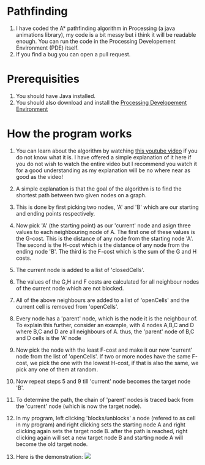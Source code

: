 # Pathfinding
1. I have coded the A* pathfinding algorithm in Processing (a java animations library), my code is a bit messy but i think it will be readable enough. You can run the code in the Processing Developement Environment (PDE) itself.  
2. If you find a bug you can open a pull request.

# Prerequisities
1. You should have Java installed.
2. You should also download and install the [Processing Developement Environment](https://processing.org/)

# How the program works

1. You can learn about the algorithm by watching [this youtube video](https://www.youtube.com/watch?v=-L-WgKMFuhE) if you do not know what it is. I have offered a simple explanation of it here if you do not wish to watch the entire video but I recommend you watch it for a good understanding as my explanation will be no where near as good as the video!

2. A simple explanation is that the goal of the algorithm is to find the shortest path between two given nodes on a graph.

3. This is done by first picking two nodes, 'A' and 'B' which are our starting and ending points respectively.

4. Now pick 'A' (the starting point) as our 'current' node and asign three values to each neighbouring node of A. The first one of these values is the G-cost. This is the distance of any node from the starting node 'A'. The second is the H-cost which is the distance of any node from the ending node 'B'. The third is the F-cost which is the sum of the G and H costs.

5. The current node is added to a list of 'closedCells'. 

6. The values of the G,H and F costs are calculated for all neighbour nodes of the current node which are not blocked.

7. All of the above neighbours are added to a list of 'openCells' and the current cell is removed from 'openCells'.

8. Every node has a 'parent' node, which is the node it is the neighbour of. To explain this further, consider an example, with 4 nodes A,B,C and D where B,C and D are all neighbours of A. thus, the 'parent' node of B,C and D cells is the 'A' node

9. Now pick the node with the least F-cost and make it our new 'current' node from the list of 'openCells'. If two or more nodes have the same F-cost, we pick the one with the lowest H-cost, if that is also the same, we pick any one of them at random.

10. Now repeat steps 5 and 9 till 'current' node becomes the target node 'B'.

11. To determine the path, the chain of 'parent' nodes is traced back from the 'current' node (which is now the target node).

12. In my program, left clicking 'blocks/unblocks' a node (refered to as cell in my program) and right clicking sets the starting node A and right clicking again sets the target node B. after the path is reached, right clicking again will set a new target node B and starting node A will become the old target node.

13. Here is the demonstration:
![](https://github.com/Divy1211/Pathfinding/blob/master/Pathfinding.gif)
